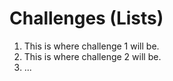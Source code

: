 # Challenges (Lists)

1. This is where challenge 1 will be.
2. This is where challenge 2 will be.
3. ...

